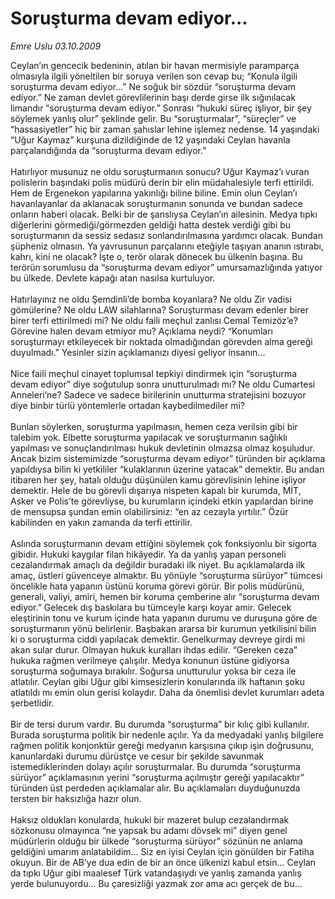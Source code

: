 # Soruşturma devam ediyor...

*Emre Uslu 03.10.2009*

<div class="taraf_structure_2col_1zq">
<div class="margen_n">



 <p>Ceylan’ın gencecik bedeninin, atılan bir havan mermisiyle paramparça olmasıyla ilgili yöneltilen bir soruya verilen son cevap bu; “Konula ilgili soruşturma devam ediyor...” Ne soğuk bir sözdür “soruşturma devam ediyor.” Ne zaman devlet görevlilerinin başı derde girse ilk sığınılacak limandır “soruşturma devam ediyor.” Sonrası “hukuki süreç işliyor, bir şey söylemek yanlış olur” şeklinde gelir. Bu “soruşturmalar”, “süreçler” ve “hassasiyetler” hiç bir zaman şahıslar lehine işlemez nedense. 14 yaşındaki “Uğur Kaymaz” kurşuna dizildiğinde de 12 yaşındaki Ceylan havanla parçalandığında da “soruşturma devam ediyor.” <br/><br/>Hatırlıyor musunuz ne oldu soruşturmanın sonucu? Uğur Kaymaz’ı vuran polislerin başındaki polis müdürü derin bir elin müdahalesiyle terfi ettirildi. Hem de Ergenekon yapılarına yakınlığı biline biline. Emin olun Ceylan’ı havanlayanlar da aklanacak soruşturmanın sonunda ve bundan sadece onların haberi olacak. Belki bir de şanslıysa Ceylan’ın ailesinin. Medya tıpkı diğerlerini görmediği/görmezden geldiği hatta destek verdiği gibi bu soruşturmanın da sessiz sedasız sonlandırılmasına yardımcı olacak. Bundan şüpheniz olmasın. Ya yavrusunun parçalarını eteğiyle taşıyan ananın ıstırabı, kahrı, kini ne olacak? İşte o, terör olarak dönecek bu ülkenin başına. Bu terörün sorumlusu da “soruşturma devam ediyor” umursamazlığında yatıyor bu ülkede. Devlete kapağı atan nasılsa kurtuluyor. <br/><br/>Hatırlayınız ne oldu Şemdinli’de bomba koyanlara? Ne oldu Zir vadisi gömülerine? Ne oldu LAW silahlarına? Soruşturması devam edenler birer birer terfi ettirilmedi mi? Ne oldu faili meçhul zanlısı Cemal Temizöz’e? Görevine halen devam etmiyor mu? Açıklama neydi? “Konumları soruşturmayı etkileyecek bir noktada olmadığından görevden alma gereği duyulmadı.” Yesinler sizin açıklamanızı diyesi geliyor insanın... <br/><br/>Nice faili meçhul cinayet toplumsal tepkiyi dindirmek için “soruşturma devam ediyor” diye soğutulup sonra unutturulmadı mı? Ne oldu Cumartesi Anneleri’ne? Sadece ve sadece birilerinin unutturma stratejisini bozuyor diye binbir türlü yöntemlerle ortadan kaybedilmediler mi? <br/><br/>Bunları söylerken, soruşturma yapılmasın, hemen ceza verilsin gibi bir talebim yok. Elbette soruşturma yapılacak ve soruşturmanın sağlıklı yapılması ve sonuçlandırılması hukuk devletinin olmazsa olmaz koşuludur. Ancak bizim sistemimizde “soruşturma devam ediyor” türünden bir açıklama yapıldıysa bilin ki yetkililer “kulaklarının üzerine yatacak” demektir. Bu andan itibaren her şey, hatalı olduğu düşünülen kamu görevlisinin lehine işliyor demektir. Hele de bu görevli dışarıya nispeten kapalı bir kurumda, MİT, Asker ve Polis’te görevliyse, bu kurumların içindeki etkin yapılardan birine de mensupsa şundan emin olabilirsiniz: “en az cezayla yırtılır.” Özür kabilinden en yakın zamanda da terfi ettirilir. <br/><br/>Aslında soruşturmanın devam ettiğini söylemek çok fonksiyonlu bir sigorta gibidir. Hukuki kaygılar filan hikâyedir. Ya da yanlış yapan personeli cezalandırmak amaçlı da değildir buradaki ilk niyet. Bu açıklamalarda ilk amaç, üstleri güvenceye almaktır. Bu yönüyle “soruşturma sürüyor” tümcesi öncelikle hata yapanın üstünü koruma görevi görür. Bir polis müdürünü, generali, valiyi, amiri, hemen bir koruma çemberine alır “soruşturma devam ediyor.” Gelecek dış baskılara bu tümceyle karşı koyar amir. Gelecek eleştirinin tonu ve kurum içinde hata yapanın durumu ve duruşuna göre de soruşturmanın yönü belirlenir. Başbakan ararsa bir kurumun yetkilisini bilin ki o soruşturma ciddi yapılacak demektir. Genelkurmay devreye girdi mi akan sular durur. Olmayan hukuk kuralları ihdas edilir. “Gereken ceza” hukuka rağmen verilmeye çalışılır. Medya konunun üstüne gidiyorsa soruşturma soğumaya bırakılır. Soğursa unutturulur yoksa bir ceza ile atlatılır. Ceylan gibi Uğur gibi kimsesizlerin konularında ilk haftanın şoku atlatıldı mı emin olun gerisi kolaydır. Daha da önemlisi devlet kurumları adeta şerbetlidir. <br/><br/>Bir de tersi durum vardır. Bu durumda “soruşturma” bir kılıç gibi kullanılır. Burada soruşturma politik bir nedenle açılır. Ya da medyadaki yanlış bilgilere rağmen politik konjonktür gereği medyanın karşısına çıkıp işin doğrusunu, kanunlardaki durumu dürüstçe ve cesur bir şekilde savunmak istemediklerinden dolayı açılır soruşturmalar. Bu durumda “soruşturma sürüyor” açıklamasının yerini “soruşturma açılmıştır gereği yapılacaktır” türünden üst perdeden açıklamalar alır. Bu açıklamaları duyduğunuzda tersten bir haksızlığa hazır olun. <br/><br/>Haksız oldukları konularda, hukuki bir mazeret bulup cezalandırmak sözkonusu olmayınca “ne yapsak bu adamı dövsek mi” diyen genel müdürlerin olduğu bir ülkede “soruşturma sürüyor” sözünün ne anlama geldiğini umarım anlatabildim... Siz en iyisi Ceylan için gönülden bir Fatiha okuyun. Bir de AB’ye dua edin de bir an önce ülkenizi kabul etsin... Ceylan da tıpkı Uğur gibi maalesef Türk vatandaşıydı ve yanlış zamanda yanlış yerde bulunuyordu... Bu çaresizliği yazmak zor ama acı gerçek de bu...</p>
<br/>
<br/>
<br/>



<br/>


<div id="taraf_not">
</div>

</div>


</div>
